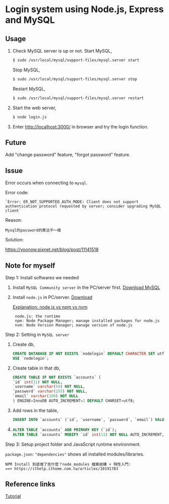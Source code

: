 # Login system using Node.js, Express and MySQL

## Usage

1. Check MySQL server is up or not.
    Start MySQL,
    ```sh
    $ sudo /usr/local/mysql/support-files/mysql.server start
    ```

    Stop MySQL,
    ```sh
    $ sudo /usr/local/mysql/support-files/mysql.server stop
    ```

    Restart MySQL,
    ```sh
    $ sudo /usr/local/mysql/support-files/mysql.server restart
    ```

2. Start the web server,
    ```sh
    $ node login.js
    ```

3. Enter [http://localhost:3000/](http://localhost:3000/) in browser and try the login function. 

## Future

Add "change password" feature, "forgot password" feature.

## Issue

Error occurs when connecting to `mysql`. 

Error code:

    `Error: ER_NOT_SUPPORTED_AUTH_MODE: Client does not support authentication protocol requested by server; consider upgrading MySQL client`

Reason:

    Mysql的password的算法不一樣

Solution:

https://yoonow.pixnet.net/blog/post/11141518

## Note for myself

Step 1: Install softwares we needed

1. Install `MySQL Community server` in the PC/server first. [Download MySQL](https://dev.mysql.com/downloads/file/?id=505134)

2. Install `node.js` in PC/server. [Download](https://nodejs.org/en/)

    [Explanation: node.js vs npm vs nvm](https://ithelp.ithome.com.tw/articles/10230877)
        
        node.js: the runtime 
        npm: Node Package Manager; manage installed packages for node.js
        nvm: Node Version Manager; manage version of node.js


Step 2: Setting in `MySQL server`

1. Create db,
    ```sql
    CREATE DATABASE IF NOT EXISTS `nodelogin` DEFAULT CHARACTER SET utf8 COLLATE utf8_general_ci;
    USE `nodelogin`;
    ```

2. Create table in that db,
    ```sql
    CREATE TABLE IF NOT EXISTS `accounts` (
    `id` int(11) NOT NULL,
    `username` varchar(50) NOT NULL,
    `password` varchar(255) NOT NULL,
    `email` varchar(100) NOT NULL
    ) ENGINE=InnoDB AUTO_INCREMENT=2 DEFAULT CHARSET=utf8;
    ```

3. Add rows in the table,
    ```sql
    INSERT INTO `accounts` (`id`, `username`, `password`, `email`) VALUES (1, 'test', 'test', 'test@test.com');
    ```

4. 
    ```sql 
    ALTER TABLE `accounts` ADD PRIMARY KEY (`id`);
    ALTER TABLE `accounts` MODIFY `id` int(11) NOT NULL AUTO_INCREMENT,AUTO_INCREMENT=2;
    ```


Step 3: Setup project folder and JavaScript runtime environment.

`package.json`: `"dependencies"` shows all installed modules/libraries.

    NPM Install 到底做了些什麼？node_modules 檔案結構 + 特性入門:
    ==> https://ithelp.ithome.com.tw/articles/10191783

## Reference links
[Tutorial](https://codeshack.io/basic-login-system-nodejs-express-mysql/)

